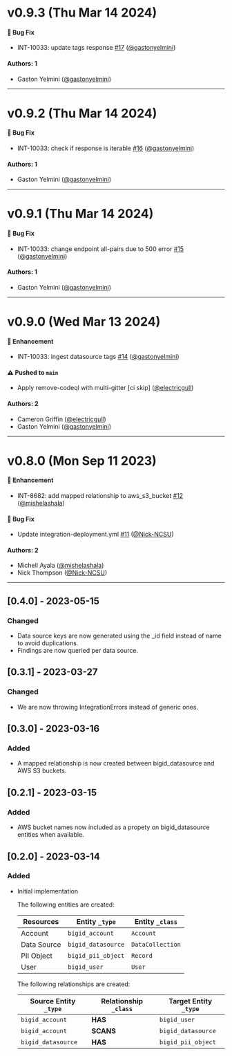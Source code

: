 # v0.9.3 (Thu Mar 14 2024)

#### 🐛 Bug Fix

- INT-10033: update tags response [#17](https://github.com/JupiterOne/graph-bigid/pull/17) ([@gastonyelmini](https://github.com/gastonyelmini))

#### Authors: 1

- Gaston Yelmini ([@gastonyelmini](https://github.com/gastonyelmini))

---

# v0.9.2 (Thu Mar 14 2024)

#### 🐛 Bug Fix

- INT-10033: check if response is iterable [#16](https://github.com/JupiterOne/graph-bigid/pull/16) ([@gastonyelmini](https://github.com/gastonyelmini))

#### Authors: 1

- Gaston Yelmini ([@gastonyelmini](https://github.com/gastonyelmini))

---

# v0.9.1 (Thu Mar 14 2024)

#### 🐛 Bug Fix

- INT-10033: change endpoint all-pairs due to 500 error [#15](https://github.com/JupiterOne/graph-bigid/pull/15) ([@gastonyelmini](https://github.com/gastonyelmini))

#### Authors: 1

- Gaston Yelmini ([@gastonyelmini](https://github.com/gastonyelmini))

---

# v0.9.0 (Wed Mar 13 2024)

#### 🚀 Enhancement

- INT-10033: ingest datasource tags [#14](https://github.com/JupiterOne/graph-bigid/pull/14) ([@gastonyelmini](https://github.com/gastonyelmini))

#### ⚠️ Pushed to `main`

- Apply remove-codeql with multi-gitter [ci skip] ([@electricgull](https://github.com/electricgull))

#### Authors: 2

- Cameron Griffin ([@electricgull](https://github.com/electricgull))
- Gaston Yelmini ([@gastonyelmini](https://github.com/gastonyelmini))

---

# v0.8.0 (Mon Sep 11 2023)

#### 🚀 Enhancement

- INT-8682: add mapped relationship to aws_s3_bucket [#12](https://github.com/JupiterOne/graph-bigid/pull/12) ([@mishelashala](https://github.com/mishelashala))

#### 🐛 Bug Fix

- Update integration-deployment.yml [#11](https://github.com/JupiterOne/graph-bigid/pull/11) ([@Nick-NCSU](https://github.com/Nick-NCSU))

#### Authors: 2

- Michell Ayala ([@mishelashala](https://github.com/mishelashala))
- Nick Thompson ([@Nick-NCSU](https://github.com/Nick-NCSU))

---

## [0.4.0] - 2023-05-15

### Changed

- Data source keys are now generated using the \_id field instead of name to
  avoid duplications.
- Findings are now queried per data source.

## [0.3.1] - 2023-03-27

### Changed

- We are now throwing IntegrationErrors instead of generic ones.

## [0.3.0] - 2023-03-16

### Added

- A mapped relationship is now created between bigid_datasource and AWS S3
  buckets.

## [0.2.1] - 2023-03-15

### Added

- AWS bucket names now included as a propety on bigid_datasource entities when
  available.

## [0.2.0] - 2023-03-14

### Added

- Initial implementation

  The following entities are created:

  | Resources   | Entity `_type`     | Entity `_class`  |
  | ----------- | ------------------ | ---------------- |
  | Account     | `bigid_account`    | `Account`        |
  | Data Source | `bigid_datasource` | `DataCollection` |
  | PII Object  | `bigid_pii_object` | `Record`         |
  | User        | `bigid_user`       | `User`           |

  The following relationships are created:

  | Source Entity `_type` | Relationship `_class` | Target Entity `_type` |
  | --------------------- | --------------------- | --------------------- |
  | `bigid_account`       | **HAS**               | `bigid_user`          |
  | `bigid_account`       | **SCANS**             | `bigid_datasource`    |
  | `bigid_datasource`    | **HAS**               | `bigid_pii_object`    |
